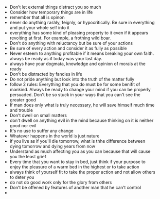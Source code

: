 * Don't let external things distract you so much
* Consider how temporary things are in life
* remember that all is opinon
* never do anything rashly, feignly, or hypocritically. Be sure in everything and put your whole self into it
* everything has some kind of pleasing property to it even if it appears revolting at first. For example, a frothing wild boar.
* Don't do anything with reluctancy but be sure of your actions
* Be sure of every action and consider it as fully as possible
* Never esteem to anything profitable if it means breaking your own faith. always be ready as if today was your last day.
* always have your dogmata, knowledge and opinion of morals at the ready
* Don't be distracted by fancies in life
* Do not pride anything but look into the truth of the matter fully
* follow 2 rules: Everything that you do must be for some benifit of mankind. Always be ready to change your mind if you can be properly persuaded. Don't be so stuck in your ways that you can't see the greater good
* If man does only what is truly necessary, he will save himself much time and trouble
* Don't dwell on small matters
* don't dwell on anything evil in the mind because thinking on it is neither good nor evil
* It's no use to suffer any change
* Whatever happens in the world is just nature
* if you live as if you'll die tomorrow, what is thhe difference between dying tomorrow and dying years from now
* Understand as much affecting you as you can because that will cause you the least grief
* Every time that you want to stay in bed, just think if your purpose to enjoy the pleasure of a warm bed in the highest or to take action
* always think of yourself fit to take the proper action and not allow others to deter you
* do not do good work only for the glory from others
* Don't be offened by features of another man that he can't control
* 
